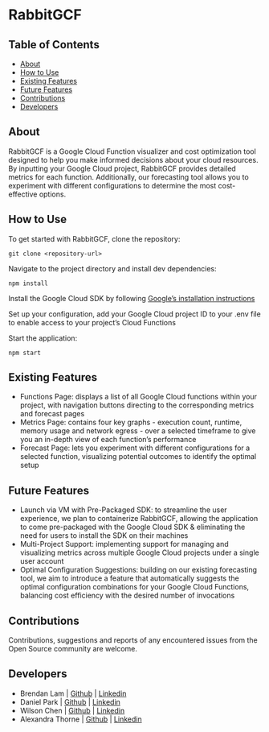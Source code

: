 # RabbitGCF

## Table of Contents

- [About](#about)
- [How to Use](#how-to-use)
- [Existing Features](#existing-features)
- [Future Features](#future-features)
- [Contributions](#contributions)
- [Developers](#developers)

## About

RabbitGCF is a Google Cloud Function visualizer and cost optimization tool designed to help you make informed decisions about your cloud resources. By inputting your Google Cloud project, RabbitGCF provides detailed metrics for each function. Additionally, our forecasting tool allows you to experiment with different configurations to determine the most cost-effective options.

## How to Use

To get started with RabbitGCF, clone the repository:

`git clone <repository-url>`

Navigate to the project directory and install dev dependencies:

`npm install`

Install the Google Cloud SDK by following [Google’s installation instructions](https://cloud.google.com/sdk/docs/install)

Set up your configuration, add your Google Cloud project ID to your .env file to enable access to your project’s Cloud Functions

Start the application:

`npm start`

## Existing Features

- Functions Page: displays a list of all Google Cloud functions within your project, with navigation buttons directing to the corresponding metrics and forecast pages
- Metrics Page: contains four key graphs - execution count, runtime, memory usage and network egress - over a selected timeframe to give you an in-depth view of each function’s performance
- Forecast Page: lets you experiment with different configurations for a selected function, visualizing potential outcomes to identify the optimal setup

## Future Features

- Launch via VM with Pre-Packaged SDK: to streamline the user experience, we plan to containerize RabbitGCF, allowing the application to come pre-packaged with the Google Cloud SDK & eliminating the need for users to install the SDK on their machines
- Multi-Project Support: implementing support for managing and visualizing metrics across multiple Google Cloud projects under a single user account
- Optimal Configuration Suggestions: building on our existing forecasting tool, we aim to introduce a feature that automatically suggests the optimal configuration combinations for your Google Cloud Functions, balancing cost efficiency with the desired number of invocations

## Contributions

Contributions, suggestions and reports of any encountered issues from the Open Source community are welcome.

## Developers

- Brendan Lam | [Github](https://github.com/gitbrendanlam) | [Linkedin](https://www.linkedin.com/in/brendanlam/)
- Daniel Park | [Github](https://github.com/dpark001) | [Linkedin]()
- Wilson Chen | [Github](https://github.com/Wilson7chen) | [Linkedin](https://www.linkedin.com/in/wilson7chen/)
- Alexandra Thorne | [Github](https://github.com/AlexaThr) | [Linkedin](http://linkedin.com/in/alexathorne)
